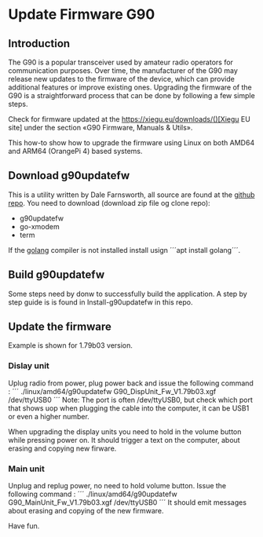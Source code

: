 # Update Firmware G90

## Introduction
The G90 is a popular transceiver used by amateur radio operators for
communication purposes. Over time, the manufacturer of the G90 may
release new updates to the firmware of the device, which can provide
additional features or improve existing ones. Upgrading the firmware
of the G90 is a straightforward process that can be done by following
a few simple steps.

Check for firmware updated at the https://xiegu.eu/downloads/()[Xiegu EU site]
under the section «G90 Firmware, Manuals & Utils».

This how-to show how to upgrade the firmware using Linux on both AMD64 
and ARM64 (OrangePi 4) based systems.

## Download g90updatefw
This is a utility written by Dale Farnsworth, all source are found at the 
[github repo](https://github.com/DaleFarnsworth). You need to download 
(download zip file og clone repo):
* g90updatefw
* go-xmodem
* term

If the [golang]() compiler is not installed install usign 
´´´apt install golang´´´.

## Build  g90updatefw
Some steps need by donw to successfully build the application. A step by step
guide is is found in Install-g90updatefw in this repo.


## Update the firmware

Example is shown for 1.79b03 version.

### Dislay unit
Uplug radio from power, plug power back and
issue the following command :
´´´
./linux/amd64/g90updatefw G90_DispUnit_Fw_V1.79b03.xgf  /dev/ttyUSB0
´´´
Note: 
The port is often /dev/ttyUSB0, but check which port that shows uop when 
plugging the cable into the computer, it can be USB1 or even a higher number. 

When upgrading the display units you need to hold in the volume button
while pressing power on. It should trigger a text on the computer,
about erasing and copying new firware.

### Main unit
Unplug and replug power, no need to hold volume button. 
Issue the following command :
´´´
./linux/amd64/g90updatefw G90_MainUnit_Fw_V1.79b03.xgf   /dev/ttyUSB0
´´´
It should emit messages about erasing and copying of the new firmware.

Have fun.


